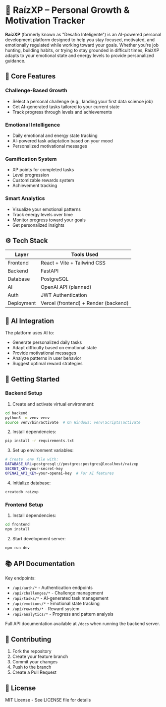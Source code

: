 # 🌱 RaízXP – Personal Growth & Motivation Tracker

**RaízXP** (formerly known as "Desafío Inteligente") is an AI-powered personal development platform designed to help you stay focused, motivated, and emotionally regulated while working toward your goals. Whether you're job hunting, building habits, or trying to stay grounded in difficult times, RaízXP adapts to your emotional state and energy levels to provide personalized guidance.

## 🎯 Core Features

### Challenge-Based Growth
- Select a personal challenge (e.g., landing your first data science job)
- Get AI-generated tasks tailored to your current state
- Track progress through levels and achievements

### Emotional Intelligence
- Daily emotional and energy state tracking
- AI-powered task adaptation based on your mood
- Personalized motivational messages

### Gamification System
- XP points for completed tasks
- Level progression
- Customizable rewards system
- Achievement tracking

### Smart Analytics
- Visualize your emotional patterns
- Track energy levels over time
- Monitor progress toward your goals
- Get personalized insights

## ⚙️ Tech Stack

| Layer     | Tools Used                  |
|-----------|-----------------------------|
| Frontend  | React + Vite + Tailwind CSS |
| Backend   | FastAPI                     |
| Database  | PostgreSQL                  |
| AI        | OpenAI API (planned)        |
| Auth      | JWT Authentication          |
| Deployment| Vercel (frontend) + Render (backend) |

## 🧠 AI Integration

The platform uses AI to:
- Generate personalized daily tasks
- Adapt difficulty based on emotional state
- Provide motivational messages
- Analyze patterns in user behavior
- Suggest optimal reward strategies

## 🚀 Getting Started

### Backend Setup

1. Create and activate virtual environment:
```bash
cd backend
python3 -m venv venv
source venv/bin/activate  # On Windows: venv\Scripts\activate
```

2. Install dependencies:
```bash
pip install -r requirements.txt
```

3. Set up environment variables:
```bash
# Create .env file with:
DATABASE_URL=postgresql://postgres:postgres@localhost/raizxp
SECRET_KEY=your-secret-key
OPENAI_API_KEY=your-openai-key  # For AI features
```

4. Initialize database:
```bash
createdb raizxp
```

### Frontend Setup

1. Install dependencies:
```bash
cd frontend
npm install
```

2. Start development server:
```bash
npm run dev
```

## 📚 API Documentation

Key endpoints:
- `/api/auth/*` - Authentication endpoints
- `/api/challenges/*` - Challenge management
- `/api/tasks/*` - AI-generated task management
- `/api/emotions/*` - Emotional state tracking
- `/api/rewards/*` - Reward system
- `/api/analytics/*` - Progress and pattern analysis

Full API documentation available at `/docs` when running the backend server.

## 🤝 Contributing

1. Fork the repository
2. Create your feature branch
3. Commit your changes
4. Push to the branch
5. Create a Pull Request

## 📝 License

MIT License - See LICENSE file for details
